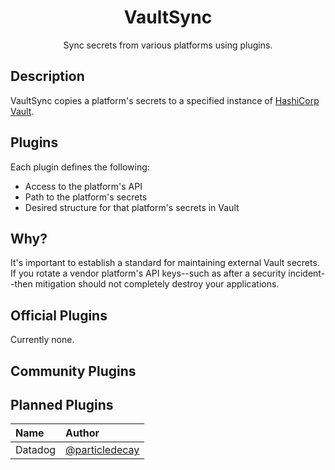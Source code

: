 <p align="center">
  <h1 align="center">VaultSync</h1>
  <p align="center">Sync secrets from various platforms using plugins.</p>
</p>



## Description

VaultSync copies a platform's secrets to a specified instance of [HashiCorp Vault](https://vaultproject.io).

## Plugins

Each plugin defines the following:
- Access to the platform's API
- Path to the platform's secrets
- Desired structure for that platform's secrets in Vault

## Why?

It's important to establish a standard for maintaining external Vault secrets. If you rotate a vendor platform's API keys--such as after a security incident--then mitigation should not completely destroy your applications.

## Official Plugins

Currently none.

## Community Plugins

## Planned Plugins

| Name                                                       | Author                                                                                       |
| :--------------------------------------------------------- | :------------------------------------------------------------------------------------------- |
| Datadog                                                    | [@particledecay](https://github.com/particledecay)                                           |
